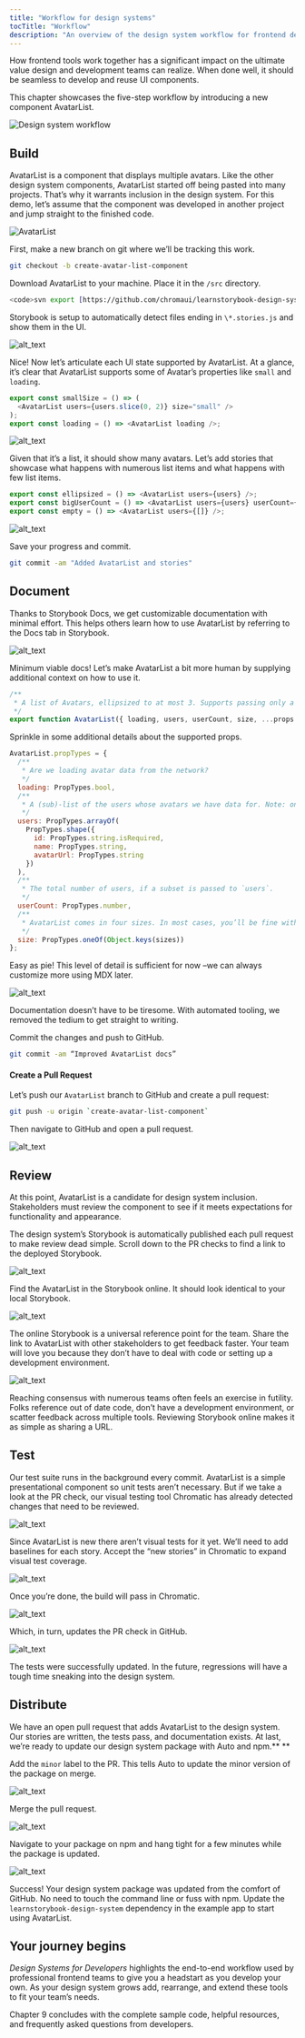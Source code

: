 ```yaml
---
title: "Workflow for design systems"
tocTitle: "Workflow"
description: "An overview of the design system workflow for frontend developers"
---
```


How frontend tools work together has a significant impact on the ultimate value design and development teams can realize. When done well, it should be seamless to develop and reuse UI components.

This chapter showcases the five-step workflow by introducing a new component AvatarList.

![Design system workflow](/design-systems-for-developers/design-system-workflow-horizontal.jpg)

## Build

AvatarList is a component that displays multiple avatars. Like the other design system components, AvatarList started off being pasted into many projects. That’s why it warrants inclusion in the design system. For this demo, let’s assume that the component was developed in another project and jump straight to the finished code.

![AvatarList](/design-systems-for-developers/AvatarList.jpg)

First, make a new branch on git where we’ll be tracking this work.

```bash
git checkout -b create-avatar-list-component
```

Download AvatarList to your machine. Place it in the `/src` directory.

```bash
<code>svn export [https://github.com/chromaui/learnstorybook-design-system/branches/downlosrc](https://github.com/chromaui/learnstorybook-design-system/branches/download-1/src)</code> src</h6>
```

Storybook is setup to automatically detect files ending in `\*.stories.js` and show them in the UI.

![alt_text](/design-systems-for-developers/Feedback-wanted70.png)

Nice! Now let’s articulate each UI state supported by AvatarList. At a glance, it’s clear that AvatarList supports some of Avatar’s properties like `small` and `loading`.

```javascript
export const smallSize = () => (
  <AvatarList users={users.slice(0, 2)} size="small" />
);
export const loading = () => <AvatarList loading />;
```

![alt_text](/design-systems-for-developers/Feedback-wanted71.png)

Given that it’s a list, it should show many avatars. Let’s add stories that showcase what happens with numerous list items and what happens with few list items.

```javascript
export const ellipsized = () => <AvatarList users={users} />;
export const bigUserCount = () => <AvatarList users={users} userCount={100} />;
export const empty = () => <AvatarList users={[]} />;
```

![alt_text](/design-systems-for-developers/Feedback-wanted72.png)

Save your progress and commit.

```bash
git commit -am "Added AvatarList and stories"
```

## Document

Thanks to Storybook Docs, we get customizable documentation with minimal effort. This helps others learn how to use AvatarList by referring to the Docs tab in Storybook.

![alt_text](/design-systems-for-developers/Feedback-wanted73.png)

Minimum viable docs! Let’s make AvatarList a bit more human by supplying additional context on how to use it.

```javascript
/**
 * A list of Avatars, ellipsized to at most 3. Supports passing only a subset of the total user count.
 */
export function AvatarList({ loading, users, userCount, size, ...props }) {
```

Sprinkle in some additional details about the supported props.

```javascript
AvatarList.propTypes = {
  /**
   * Are we loading avatar data from the network?
   */
  loading: PropTypes.bool,
  /**
   * A (sub)-list of the users whose avatars we have data for. Note: only 3 will be displayed.
   */
  users: PropTypes.arrayOf(
    PropTypes.shape({
      id: PropTypes.string.isRequired,
      name: PropTypes.string,
      avatarUrl: PropTypes.string
    })
  ),
  /**
   * The total number of users, if a subset is passed to `users`.
   */
  userCount: PropTypes.number,
  /**
   * AvatarList comes in four sizes. In most cases, you’ll be fine with `medium`.
   */
  size: PropTypes.oneOf(Object.keys(sizes))
};
```

Easy as pie! This level of detail is sufficient for now –we can always customize more using MDX later.

![alt_text](/design-systems-for-developers/Feedback-wanted74.png)

Documentation doesn’t have to be tiresome. With automated tooling, we removed the tedium to get straight to writing.

Commit the changes and push to GitHub.

```bash
git commit -am “Improved AvatarList docs”
```

<h4>Create a Pull Request</h4>

Let’s push our `AvatarList` branch to GitHub and create a pull request:

```bash
git push -u origin `create-avatar-list-component`
```

Then navigate to GitHub and open a pull request.

![alt_text](/design-systems-for-developers/Feedback-wanted75.png)

## Review

At this point, AvatarList is a candidate for design system inclusion. Stakeholders must review the component to see if it meets expectations for functionality and appearance.

The design system’s Storybook is automatically published each pull request to make review dead simple. Scroll down to the PR checks to find a link to the deployed Storybook.

![alt_text](/design-systems-for-developers/Feedback-wanted76.png)

Find the AvatarList in the Storybook online. It should look identical to your local Storybook.

![alt_text](/design-systems-for-developers/Feedback-wanted77.png)

The online Storybook is a universal reference point for the team. Share the link to AvatarList with other stakeholders to get feedback faster. Your team will love you because they don’t have to deal with code or setting up a development environment.

![alt_text](/design-systems-for-developers/visual-review-shipit.png)

Reaching consensus with numerous teams often feels an exercise in futility. Folks reference out of date code, don’t have a development environment, or scatter feedback across multiple tools. Reviewing Storybook online makes it as simple as sharing a URL.

## Test

Our test suite runs in the background every commit. AvatarList is a simple presentational component so unit tests aren’t necessary. But if we take a look at the PR check, our visual testing tool Chromatic has already detected changes that need to be reviewed.

![alt_text](/design-systems-for-developers/Feedback-wanted79.png)

Since AvatarList is new there aren’t visual tests for it yet. We’ll need to add baselines for each story. Accept the “new stories” in Chromatic to expand visual test coverage.

![alt_text](/design-systems-for-developers/Feedback-wanted80.png)

Once you’re done, the build will pass in Chromatic.

![alt_text](/design-systems-for-developers/Feedback-wanted81.png)

Which, in turn, updates the PR check in GitHub.

![alt_text](/design-systems-for-developers/Feedback-wanted82.png)

The tests were successfully updated. In the future, regressions will have a tough time sneaking into the design system.

## Distribute

We have an open pull request that adds AvatarList to the design system. Our stories are written, the tests pass, and documentation exists. At last, we’re ready to update our design system package with Auto and npm.\*\* \*\*

Add the `minor` label to the PR. This tells Auto to update the minor version of the package on merge.

![alt_text](/design-systems-for-developers/Feedback-wanted83.png)

Merge the pull request.

![alt_text](/design-systems-for-developers/Feedback-wanted84.png)

Navigate to your package on npm and hang tight for a few minutes while the package is updated.

![alt_text](/design-systems-for-developers/Feedback-wanted85.png)

Success! Your design system package was updated from the comfort of GitHub. No need to touch the command line or fuss with npm. Update the `learnstorybook-design-system` dependency in the example app to start using AvatarList.

## Your journey begins

_Design Systems for Developers_ highlights the end-to-end workflow used by professional frontend teams to give you a headstart as you develop your own. As your design system grows add, rearrange, and extend these tools to fit your team’s needs.

Chapter 9 concludes with the complete sample code, helpful resources, and frequently asked questions from developers.

